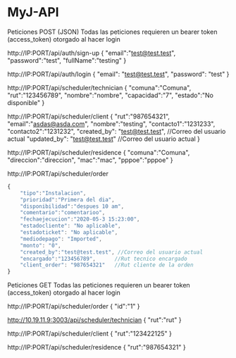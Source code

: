 # MyJ-API
Peticiones POST (JSON) Todas las peticiones requieren un bearer token (access_token) otorgado al hacer login

http://IP:PORT/api/auth/sign-up
{
    "email":"test@test.test",
    "password":"test",
    "fullName":"testing"
}

http://IP:PORT/api/auth/login
{
    "email": "test@test.test",
    "password": "test"
}

http://IP:PORT/api/scheduler/technician
{
    "comuna":"Comuna",
    "rut":"123456789",
    "nombre":"nombre",
    "capacidad":"7",
    "estado":"No disponible"
}

http://IP:PORT/api/scheduler/client
{
    "rut":"987654321",
    "email":"asdas@asda.com",
    "nombre":"testing",
    "contacto1":"1231233",
    "contacto2":"1231232",
    "created_by": "test@test.test", //Correo del usuario actual
    "updated_by": "test@test.test"  //Correo del usuario actual
}

http://IP:PORT/api/scheduler/residence
{
    "comuna":"Comuna",
    "direccion":"direccion",
    "mac":"mac",
    "pppoe":"pppoe"
}

http://IP:PORT/api/scheduler/order
```javascript
{
    "tipo":"Instalacion",
    "prioridad":"Primera del dia",
    "disponibilidad":"despues 10 am",
    "comentario":"comentarioo",
    "fechaejecucion":"2020-05-3 15:23:00",
    "estadocliente": "No aplicable",
    "estadoticket": "No aplicable",
    "mediodepago": "Imported",
    "monto": "0",
    "created_by":"test@test.test", //Correo del usuario actual
    "encargado":"123456789",      //Rut tecnico encargado
    "client_order": "987654321"   //Rut cliente de la orden
}
```

Peticiones GET Todas las peticiones requieren un bearer token (access_token) otorgado al hacer login

http://IP:PORT/api/scheduler/order
{
    "id":"1"
}

http://10.19.11.9:3003/api/scheduler/technician
{
    "rut":"rut"
}

http://IP:PORT/api/scheduler/client
{
    "rut":"123422125"
}

http://IP:PORT/api/scheduler/residence
{
    "rut":"987654321"
}